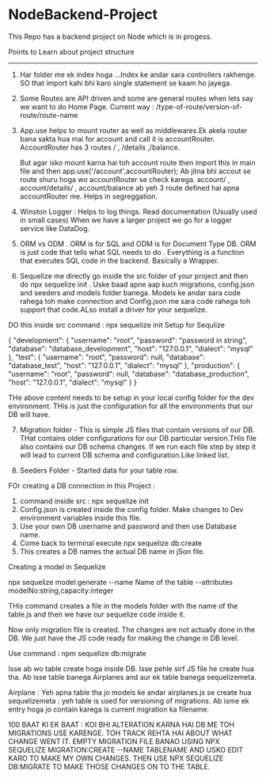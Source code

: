 # NodeBackend-Project
This Repo has a backend project on Node which is in progess.


Points to Learn about project structure
________________________________________________________
1. Har folder me ek index hoga ...Index ke andar sara controllers rakhenge. SO that import kahi bhi karo single statement se kaam ho jayega.


2. Some Routes are API driven and some are general routes when lets say we want to do Home Page.
   Current way : /type-of-route/version-of-route/route-name

3. App.use helps to mount router as well as middlewares.Ek akela router bana sakta hua mai for account and call it is accountRouter.
    AccountRouter has 3 routes / , /details ,/balance.

    But agar isko mount karna hai toh account route then import this in main file and then app.use('/account',accountRouter);
    Ab jitna bhi accout se route shuru hoga wo accountRouter se check karega. account/ , account/details/ , account/balance ab yeh 3 route defined hai apna accountRouter me. Helps in segreggation.

4. Winston Logger : Helps to log things. Read documentation (Usually used in small cases) 
    When we have a larger project we go for a logger service like DataDog.

5. ORM vs ODM . ORM is for SQL and ODM is for Document Type DB. ORM is just code that tells what SQL needs to do . Everything is a function that executes SQL code in the backend. Basically a Wrapper.

6. Sequelize me directly go inside the src folder of your project and then do npx sequelize init . Uske baad apne aap kuch migrations, config.json and seeders and models folder banega. Models ke andar sara code rahega toh make connection and Config.json me sara code rahega toh support that code.ALso install a driver for your sequelize.  

DO this inside src
command  : npx sequelize init 
Setup for Sequlize

{
  "development": {
    "username": "root",
    "password": "password in string",
    "database": "database_development",
    "host": "127.0.0.1",
    "dialect": "mysql"
  },
  "test": {
    "username": "root",
    "password": null,
    "database": "database_test",
    "host": "127.0.0.1",
    "dialect": "mysql"
  },
  "production": {
    "username": "root",
    "password": null,
    "database": "database_production",
    "host": "127.0.0.1",
    "dialect": "mysql"
  }
}

THe above content needs to be setup in your local config folder for the dev environment.
THis is just the configuration for all the environments that our DB will have.

7. Migration folder - This is simple JS files that contain versions of our DB. THat contains older configurations for our DB particular version.THis file also contains our DB schema changes. If we run each file step by step it will lead to current DB schema and configuration.Like linked list.

8. Seeders  Folder - Started data for your table row.



FOr creating a DB connection in this Project : 

1. command inside src : npx sequelize init
2. Config.json is created inside the config folder. Make changes to Dev environment variables inside this file.
3. Use your own DB username and password and then use Database name.
4. Come back to terminal execute npx sequelize db:create
5. This creates a DB names the actual DB name in jSon file.


Creating a model in Sequelize

npx sequelize model:generate --name Name of the table --attributes modelNo:string,capacity:integer

THis command creates a file in the models folder with the name of the table.js and then we have our sequelize code inside it.

Now only migration file is created. The changes are not actually done in the DB. We just have the JS code ready for making the change in DB level.

Use command : npm sequelize db:migrate

Isse ab wo table create hoga inside DB. Isse pehle sirf JS file he create hua tha. Ab isse table banega Airplanes and aur ek table banega sequelizemeta.

Airplane : Yeh apna table tha jo models ke andar airplanes.js se create hua
sequelizemeta : yeh table is used for versioning of migrations. Ab isme ek entry hoga jo contain karega is current migration ka filename.


100 BAAT KI EK BAAT : KOI BHI ALTERATION KARNA HAI DB ME TOH MIGRATIONS USE KARENGE. TOH TRACK REHTA HAI ABOUT WHAT CHANGE WENT IT. EMPTY MIGRATION FILE BANAO USING NPX SEQUELIZE MIGRATION:CREATE --NAME TABLENAME
AND USKO EDIT KARO TO MAKE MY OWN CHANGES. THEN USE NPX SEQUELIZE DB:MIGRATE TO MAKE THOSE CHANGES ON TO THE TABLE.